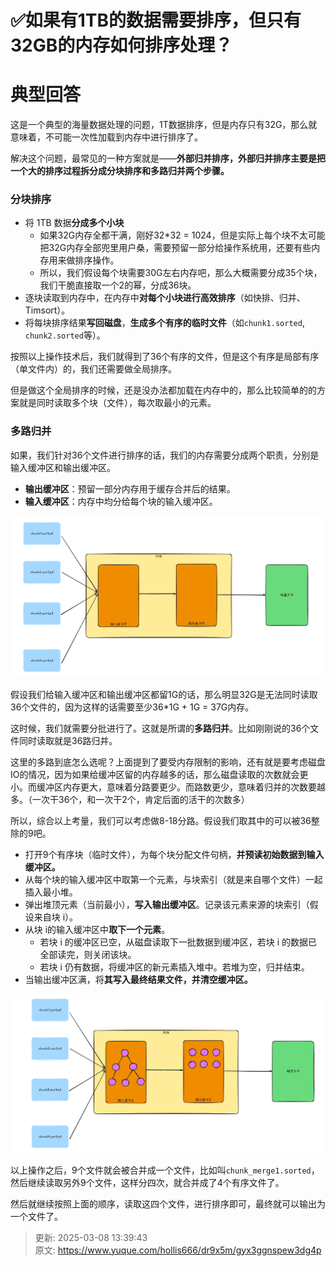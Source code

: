 # ✅如果有1TB的数据需要排序，但只有32GB的内存如何排序处理？

# 典型回答


这是一个典型的海量数据处理的问题，1T数据排序，但是内存只有32G，那么就意味着，不可能一次性加载到内存中进行排序了。



解决这个问题，最常见的一种方案就是——**外部归并排序，外部归并排序主要是把一个大的排序过程拆分成分块排序和多路归并两个步骤。**



### 分块排序
+ 将 1TB 数据**分成多个小块**
    - 如果32G内存全都干满，刚好32*32 = 1024，但是实际上每个块不太可能把32G内存全部兜里用户桑，需要预留一部分给操作系统用，还要有些内存用来做排序操作。
    - 所以，我们假设每个块需要30G左右内存吧，那么大概需要分成35个块，我们干脆直接取一个2的幂，分成36块。
+ 逐块读取到内存中，在内存中**对每个小块进行高效排序**（如快排、归并、Timsort）。
+ 将每块排序结果**写回磁盘**，**生成多个有序的临时文件**（如`chunk1.sorted`, `chunk2.sorted`等）。



按照以上操作技术后，我们就得到了36个有序的文件，但是这个有序是局部有序（单文件内）的，我们还需要做全局排序。



但是做这个全局排序的时候，还是没办法都加载在内存中的，那么比较简单的的方案就是同时读取多个块（文件），每次取最小的元素。



### 多路归并


如果，我们针对36个文件进行排序的话，我们的内存需要分成两个职责，分别是输入缓冲区和输出缓冲区。



+ **输出缓冲区**：预留一部分内存用于缓存合并后的结果。
+ **输入缓冲区**：内存中均分给每个块的输入缓冲区。



![1741412017161-f404cf60-1c69-4cb5-8f20-1fc6f9794ce4.png](./img/xz3t7k5f3L20tELp/1741412017161-f404cf60-1c69-4cb5-8f20-1fc6f9794ce4-304707.png)



假设我们给输入缓冲区和输出缓冲区都留1G的话，那么明显32G是无法同时读取36个文件的，因为这样的话需要至少36*1G + 1G = 37G内存。



这时候，我们就需要分批进行了。这就是所谓的**多路归并**。比如刚刚说的36个文件同时读取就是36路归并。



这里的多路到底怎么选呢？上面提到了要受内存限制的影响，还有就是要考虑磁盘IO的情况，因为如果给缓冲区留的内存越多的话，那么磁盘读取的次数就会更小。而缓冲区内存更大，意味着分路要更少。而路数更少，意味着归并的次数要越多。（一次干36个，和一次干2个，肯定后面的活干的次数多）



所以，综合以上考量，我们可以考虑做8-18分路。假设我们取其中的可以被36整除的9吧。



+ 打开9个有序块（临时文件），为每个块分配文件句柄，**并预读初始数据到输入缓冲区。**
+ 从每个块的输入缓冲区中取第一个元素，与块索引（就是来自哪个文件）一起插入最小堆。
+ 弹出堆顶元素（当前最小），**写入输出缓冲区**。记录该元素来源的块索引（假设来自块 i）。
+ 从块 i的输入缓冲区中**取下一个元素**。
    - 若块 i 的缓冲区已空，从磁盘读取下一批数据到缓冲区，若块 i 的数据已全部读完，则关闭该块。
    - 若块 i 仍有数据，将缓冲区的新元素插入堆中。若堆为空，归并结束。
+ 当输出缓冲区满，将**其写入最终结果文件，并清空缓冲区。**





![1741412104118-9d767213-b1e4-4d69-b168-3f93326eb19f.png](./img/xz3t7k5f3L20tELp/1741412104118-9d767213-b1e4-4d69-b168-3f93326eb19f-622487.png)



以上操作之后，9个文件就会被合并成一个文件，比如叫`chunk_merge1.sorted`，然后继续读取另外9个文件，这样分四次，就合并成了4个有序文件了。



然后就继续按照上面的顺序，读取这四个文件，进行排序即可，最终就可以输出为一个文件了。



> 更新: 2025-03-08 13:39:43  
> 原文: <https://www.yuque.com/hollis666/dr9x5m/gyx3ggnspew3dg4p>